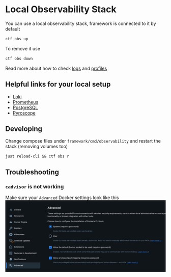 # Local Observability Stack

You can use a local observability stack, framework is connected to it by default

```bash
ctf obs up
```

To remove it use

```bash
ctf obs down
```

Read more about how to check [logs](logs.md) and [profiles](profiling.md)

## Helpful links for your local setup

- [Loki](http://localhost:3000/explore?panes=%7B%22qZw%22:%7B%22datasource%22:%22P8E80F9AEF21F6940%22,%22queries%22:%5B%7B%22refId%22:%22A%22,%22expr%22:%22%22,%22queryType%22:%22range%22,%22datasource%22:%7B%22type%22:%22loki%22,%22uid%22:%22P8E80F9AEF21F6940%22%7D%7D%5D,%22range%22:%7B%22from%22:%22now-6h%22,%22to%22:%22now%22%7D%7D%7D&schemaVersion=1&orgId=1)
- [Prometheus](http://localhost:3000/explore?panes=%7B%22qZw%22:%7B%22datasource%22:%22PBFA97CFB590B2093%22,%22queries%22:%5B%7B%22refId%22:%22A%22,%22expr%22:%22%22,%22range%22:true,%22datasource%22:%7B%22type%22:%22prometheus%22,%22uid%22:%22PBFA97CFB590B2093%22%7D%7D%5D,%22range%22:%7B%22from%22:%22now-6h%22,%22to%22:%22now%22%7D%7D%7D&schemaVersion=1&orgId=1)
- [PostgreSQL](http://localhost:3000/d/000000039/postgresql-database?orgId=1&refresh=10s&var-DS_PROMETHEUS=PBFA97CFB590B2093&var-interval=$__auto_interval_interval&var-namespace=&var-release=&var-instance=postgres_exporter_0:9187&var-datname=All&var-mode=All&from=now-5m&to=now)
- [Pyroscope](http://localhost:4040)

## Developing

Change compose files under `framework/cmd/observability` and restart the stack (removing volumes too)
```
just reload-cli && ctf obs r
```

## Troubleshooting

### `cadvisor` is not working
Make sure your `Advanced` Docker settings look like this
![img_2.png](img_2.png)

